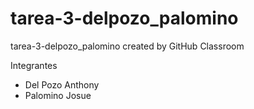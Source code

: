 # tarea-3-delpozo_palomino
tarea-3-delpozo_palomino created by GitHub Classroom

Integrantes
- Del Pozo Anthony
- Palomino Josue
